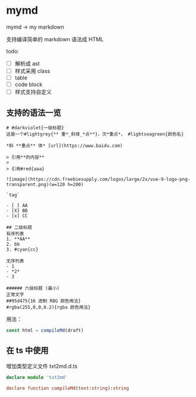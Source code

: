 # mymd

mymd -> my markdown

支持编译简单的 markdown 语法成 HTML

todo: 

- [ ] 解析成 ast
- [ ] 样式采用 class
- [ ] table
- [ ] code block
- [ ] 样式支持自定义

## 支持的语法一览

```text
# #darkviolet{一级标题}
这是一个#lightgrey{** 重*_斜体_*点**}，次*重点*， #lightseagreen{颜色名}

*斜 **重点** 体* [url](https://www.baidu.com)

> 引用**的内容**
> 
> 引用#red{aaa}

![image](https://cdn.freebiesupply.com/logos/large/2x/vue-9-logo-png-transparent.png)(w=120 h=200)

`tag`

- [ ] AA
- [X] BB
- [x] CC

## 二级标题
有序列表
1. **AA**
2. bb
3. #cyan{cc}

无序列表
- 1
- *2*
- 3

###### 六级标题 (最小)
正常文字
##95d475{16 进制 RBG 颜色用法}
#rgba(255,0,0,0.2){rgba 颜色用法}

```

用法：

```js
const html = compileMd(draft)
```

## 在 ts 中使用

增加类型定义文件 txt2md.d.ts

```ts
declare module 'txt2md'

declare function compileMd(text:string):string
```
